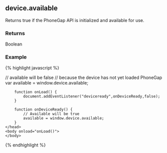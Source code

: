 device.available
----------------
Returns true if the PhoneGap API is initialized and available for use.

### Returns ###
Boolean

### Example ###
{% highlight javascript %}
<html>
    <head>
        // available will be false
        // because the device has not yet loaded PhoneGap
        var available = window.device.available;

        function onLoad() {
            document.addEventListener("deviceready",onDeviceReady,false);
        }

        function onDeviceReady() {
            // Available will be true
        	available = window.device.available;
        }
    </head>
    <body onload="onLoad()">
    </body>
</html>
{% endhighlight %}